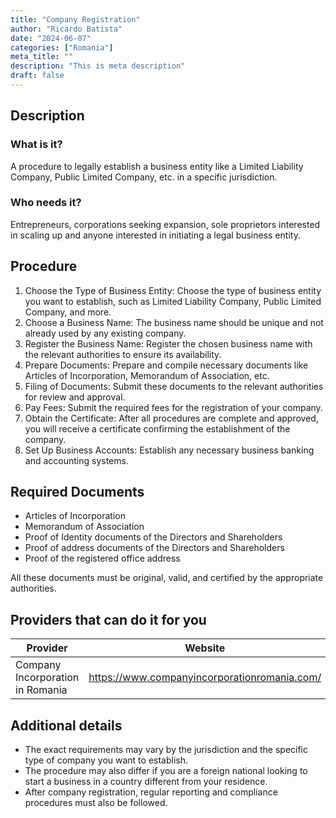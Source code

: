 ```yaml
---
title: "Company Registration"
author: "Ricardo Batista"
date: "2024-06-07"
categories: ["Romania"]
meta_title: ""
description: "This is meta description"
draft: false
---
```


## Description
### What is it?
A procedure to legally establish a business entity like a Limited Liability Company, Public Limited Company, etc. in a specific jurisdiction.

### Who needs it?
Entrepreneurs, corporations seeking expansion, sole proprietors interested in scaling up and anyone interested in initiating a legal business entity.

## Procedure

1. Choose the Type of Business Entity: Choose the type of business entity you want to establish, such as Limited Liability Company, Public Limited Company, and more.
2. Choose a Business Name: The business name should be unique and not already used by any existing company.
3. Register the Business Name: Register the chosen business name with the relevant authorities to ensure its availability.
4. Prepare Documents: Prepare and compile necessary documents like Articles of Incorporation, Memorandum of Association, etc.
5. Filing of Documents: Submit these documents to the relevant authorities for review and approval.
6. Pay Fees: Submit the required fees for the registration of your company.
7. Obtain the Certificate: After all procedures are complete and approved, you will receive a certificate confirming the establishment of the company.
8. Set Up Business Accounts: Establish any necessary business banking and accounting systems.

## Required Documents
- Articles of Incorporation
- Memorandum of Association
- Proof of Identity documents of the Directors and Shareholders
- Proof of address documents of the Directors and Shareholders
- Proof of the registered office address

All these documents must be original, valid, and certified by the appropriate authorities.


## Providers that can do it for you

| Provider        |     Website     |     Timelines    |       Cost      |
| --------------- | --------------- |  :-------------: | :-------------: |
| Company Incorporation in Romania |  https://www.companyincorporationromania.com/ |      Not provided      |        Not provided       |

## Additional details
- The exact requirements may vary by the jurisdiction and the specific type of company you want to establish.
- The procedure may also differ if you are a foreign national looking to start a business in a country different from your residence.
- After company registration, regular reporting and compliance procedures must also be followed.